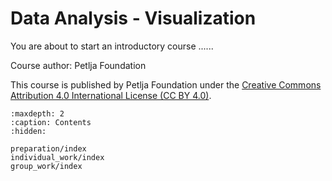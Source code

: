 ﻿---
status: exclude
alias: cocreate_Computer-System-Structure_cro
lang: en
short_description: Građa računala – dijelovi računala i programska oprema
long_description: >
    <p>U ovoj lekciji ćeš naučiti prepoznati i razumjeti osnovne dijelove računala. Kroz praktične zadatke izrađivat ćeš mentalne mape, analizirati različite računalne konfiguracije i u timu odabrati optimalni prijenosni računalni model za određene potrebe. Razvijat ćeš vještine timske suradnje, argumentacije odabira i izradu prezentacija na zanimljiv i kreativan način.</p>
    <p>
    <a rel="license" href="https://creativecommons.org/licenses/by/4.0/deed.sr_LATN">
    <img alt="Creative Commons License" style="border-width:0" src="https://i.creativecommons.org/l/by/4.0/88x31.png"></a>
    <br>This course was published by Petlja Foundation under the <a rel="license" href="https://creativecommons.org/licenses/by/4.0/deed.sr_LATN">Creative Commons Attribution 4.0 International License (CC BY 4.0)</a>.
    </p>
will_learn:
    - Prepoznavanje osnovnih dijelove računala i njihovih funkcija.
    - Razlikovanje vrste programske opreme.
    - Analiziranje i uspoređivanje konfiguracije računala.
    - Obrazlaganje izbora računala za osobne potrebe.
    - Sudjelovanje u timskom rješavanju problemskog zadatka.

needed: 
    - A personal computer
useful: []
---

# Data Analysis - Visualization

You are about to start an introductory course ......

Course author: Petlja Foundation

This course is published by Petlja Foundation under the
[Creative Commons Attribution 4.0 International License (CC BY 4.0)](https://creativecommons.org/licenses/by/4.0/deed.sr_LATN).


```{toctree}
:maxdepth: 2
:caption: Contents
:hidden:

preparation/index
individual_work/index
group_work/index
